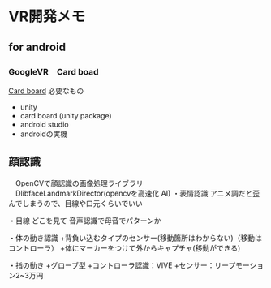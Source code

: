 # VR開発メモ

## for android
### GoogleVR　Card boad
[Card board](https://vr.google.com/intl/ja_jp/cardboard/developers/)
必要なもの
+ unity
+ card board (unity package)
+ android studio
+ androidの実機


## 顔認識
　OpenCVで顔認識の画像処理ライブラリ
　DlibfaceLandmarkDirector(opencvを高速化 AI)
 ・表情認識
アニメ調だと歪んでしまうので、目線や口元くらいでいい

・目線
どこを見て
音声認識で母音でパターンか

・体の動き認識
+背負い込むタイプのセンサー(移動箇所はわからない)（移動はコントローラ）
+体にマーカーをつけて外からキャプチャ(移動ができる)

・指の動き
+グローブ型
+コントローラ認識：VIVE
+センサー：リープモーション2~3万円

